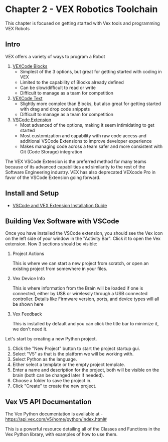 # Chapter 2 - VEX Robotics Toolchain

This chapter is focused on getting started with Vex tools and programming VEX Robots

## Intro

VEX offers a variety of ways to program a Robot

1.  [VEXCode Blocks](https://www.vexrobotics.com/vexcode/blocks)
    - Simplest of the 3 options, but great for getting started with coding in VEX
    - Limited to the capability of Blocks already defined
    - Can be slow/difficult to read or write
    - Difficult to manage as a team for competition
2.  [VEXCode Text](https://www.vexrobotics.com/vexcode/text)
    - Slightly more complex than Blocks, but also great for getting started with drag and drop code snippets
    - Difficult to manage as a team for competition
3.  [VSCode Extension](https://www.vexrobotics.com/vexcode/vscode-extension)
    - Most advanced of the options, making it seem intimidating to get started
    - Most customization and capability with raw code access and additional VSCode Extensions to improve developer experience
    - Makes managing code across a team safer and more consistent with Git (Code Storage) integration

The VEX VSCode Extension is the preferred method for many teams because of its advanced capabilities and similarity to the rest of the Software Engineering industry. VEX has also deprecated VEXcode Pro in favor of the VSCode Extension going forward.

## Install and Setup

- [VSCode and VEX Extension Installation Guide](https://kb.vex.com/hc/en-us/articles/8608960771092-VS-Code-Installation-Guide-for-V5#installing-the-supporting-extensions-HInSe)

## Building Vex Software with VSCode

Once you have installed the VSCode extension, you should see the Vex icon on the left side of your window in the "Activity Bar". Click it to open the Vex extension. Now 3 sections should be visible:

1. Project Actions

   This is where we can start a new project from scratch, or open an existing project from somewhere in your files.

2. Vex Device Info

   This is where information from the Brain will be loaded if one is connected, either by USB or wirelessly through a USB connected controller. Details like Firmware version, ports, and device types will all be shown here

3. Vex Feedback

   This is installed by default and you can click the title bar to minimize it, we don't need it.

Let's start by creating a new Python project.

1. Click the "New Project" button to start the project startup gui.
2. Select "V5" as that is the platform we will be working with.
3. Select Python as the language.
4. Either select a template or the empty project template.
5. Enter a name and description for the project, both will be visible on the brain (both can be changed later if needed).
6. Choose a folder to save the project in.
7. Click "Create" to create the new project.

## Vex V5 API Documentation

The Vex Python documentation is available at - https://api.vex.com/v5/home/python/index.html#

This is a powerful resource detailing all of the Classes and Functions in the Vex Python library, with examples of how to use them.
